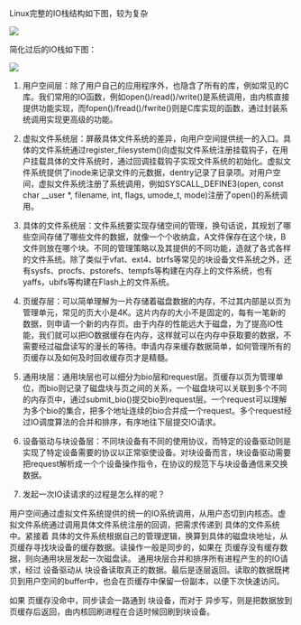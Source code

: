 Linux完整的IO栈结构如下图，较为复杂

![](D:/download/youdaonote-pull-master/data/Technology/Linux/IO/images/WEBRESOURCEf9cbc69bcf47015a315c792d7114b07d截图.png)

简化过后的IO栈如下图：

![](D:/download/youdaonote-pull-master/data/Technology/Linux/IO/images/WEBRESOURCEd481f062966c76cad4b8858cf625223a截图.png)

1. 用户空间层：除了用户自己的应用程序外，也隐含了所有的库，例如常见的C库。我们常用的IO函数，例如open()/read()/write()是系统调用，由内核直接提供功能实现，而fopen()/fread()/fwrite()则是C库实现的函数，通过封装系统调用实现更高级的功能。

1. 虚拟文件系统层：屏蔽具体文件系统的差异，向用户空间提供统一的入口。具体的文件系统通过register_filesystem()向虚拟文件系统注册挂载钩子，在用户挂载具体的文件系统时，通过回调挂载钩子实现文件系统的初始化。虚拟文件系统提供了inode来记录文件的元数据，dentry记录了目录项。对用户空间，虚拟文件系统注册了系统调用，例如SYSCALL_DEFINE3(open, const char __user *, filename, int, flags, umode_t, mode)注册了open()的系统调用。

1. 具体的文件系统层：文件系统要实现存储空间的管理，换句话说，其规划了哪些空间存储了哪些文件的数据，就像一个个收纳盒，A文件保存在这个块，B文件则放在哪个块。不同的管理策略以及其提供的不同功能，造就了各式各样的文件系统。除了类似于vfat、ext4、btrfs等常见的块设备文件系统之外，还有sysfs、procfs、pstorefs、tempfs等构建在内存上的文件系统，也有yaffs，ubifs等构建在Flash上的文件系统。

1. 页缓存层：可以简单理解为一片存储着磁盘数据的内存，不过其内部是以页为管理单元，常见的页大小是4K。这片内存的大小不是固定的，每有一笔新的数据，则申请一个新的内存页。由于内存的性能远大于磁盘，为了提高IO性能，我们就可以把IO数据缓存在内存，这样就可以在内存中获取要的数据，不需要经过磁盘读写的漫长的等待。申请内存来缓存数据简单，如何管理所有的页缓存以及如何及时回收缓存页才是精髓。

1. 通用块层：通用块层也可以细分为bio层和request层。页缓存以页为管理单位，而bio则记录了磁盘块与页之间的关系，一个磁盘块可以关联到多个不同的内存页中，通过submit_bio()提交bio到request层。一个request可以理解为多个bio的集合，把多个地址连续的bio合并成一个request。多个request经过IO调度算法的合并和排序，有序地往下层提交IO请求。

1. 设备驱动与块设备层：不同块设备有不同的使用协议，而特定的设备驱动则是实现了特定设备需要的协议以正常驱使设备。对块设备而言，块设备驱动需要把request解析成一个个设备操作指令，在协议的规范下与块设备通信来交换数据。

1. 发起一次IO读请求的过程是怎么样的呢？

用户空间通过虚拟文件系统提供的统一的IO系统调用，从用户态切到内核态。虚拟文件系统通过调用具体文件系统注册的回调，把需求传递到 具体的文件系统中。紧接着 具体的文件系统根据自己的管理逻辑，换算到具体的磁盘块地址，从页缓存寻找块设备的缓存数据。读操作一般是同步的，如果在 页缓存没有缓存数据，则向通用块层发起一次磁盘读。 通用块层合并和排序所有进程产生的的IO请求，经过 设备驱动从 块设备读取真正的数据。最后是逐层返回。读取的数据既拷贝到用户空间的buffer中，也会在页缓存中保留一份副本，以便下次快速访问。

如果 页缓存没命中，同步读会一路通到 块设备，而对于 异步写，则是把数据放到 页缓存后返回，由内核回刷进程在合适时候回刷到块设备。